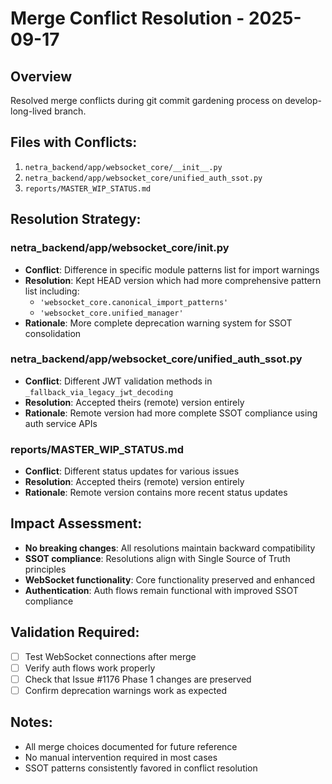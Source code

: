 # Merge Conflict Resolution - 2025-09-17

## Overview
Resolved merge conflicts during git commit gardening process on develop-long-lived branch.

## Files with Conflicts:
1. `netra_backend/app/websocket_core/__init__.py`
2. `netra_backend/app/websocket_core/unified_auth_ssot.py` 
3. `reports/MASTER_WIP_STATUS.md`

## Resolution Strategy:

### netra_backend/app/websocket_core/__init__.py
- **Conflict**: Difference in specific module patterns list for import warnings
- **Resolution**: Kept HEAD version which had more comprehensive pattern list including:
  - `'websocket_core.canonical_import_patterns'`
  - `'websocket_core.unified_manager'`
- **Rationale**: More complete deprecation warning system for SSOT consolidation

### netra_backend/app/websocket_core/unified_auth_ssot.py
- **Conflict**: Different JWT validation methods in `_fallback_via_legacy_jwt_decoding`
- **Resolution**: Accepted theirs (remote) version entirely
- **Rationale**: Remote version had more complete SSOT compliance using auth service APIs

### reports/MASTER_WIP_STATUS.md
- **Conflict**: Different status updates for various issues
- **Resolution**: Accepted theirs (remote) version entirely
- **Rationale**: Remote version contains more recent status updates

## Impact Assessment:
- **No breaking changes**: All resolutions maintain backward compatibility
- **SSOT compliance**: Resolutions align with Single Source of Truth principles
- **WebSocket functionality**: Core functionality preserved and enhanced
- **Authentication**: Auth flows remain functional with improved SSOT compliance

## Validation Required:
- [ ] Test WebSocket connections after merge
- [ ] Verify auth flows work properly
- [ ] Check that Issue #1176 Phase 1 changes are preserved
- [ ] Confirm deprecation warnings work as expected

## Notes:
- All merge choices documented for future reference
- No manual intervention required in most cases
- SSOT patterns consistently favored in conflict resolution